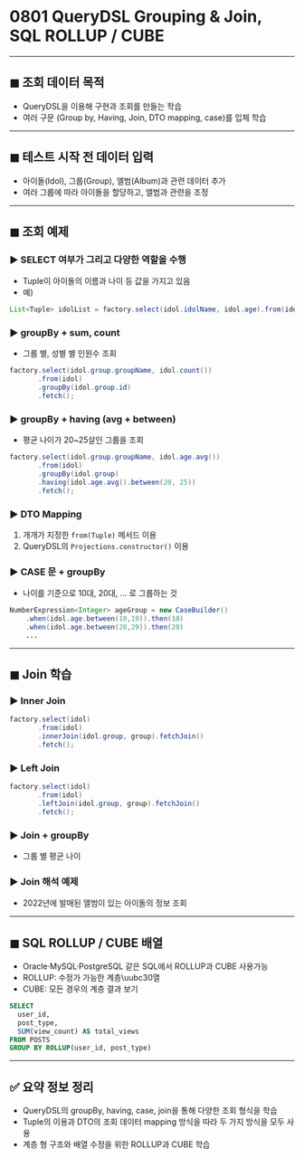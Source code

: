 # 0801 QueryDSL Grouping & Join, SQL ROLLUP / CUBE

---

## ◼ 조회 데이터 목적

* QueryDSL을 이용해 구현과 조회를 만들는 학습
* 여러 구문 (Group by, Having, Join, DTO mapping, case)를 입체 학습

---

## ◼ 테스트 시작 전 데이터 입력

* 아이돌(Idol), 그룹(Group), 앨범(Album)과 관련 데이터 추가
* 여러 그룹에 따라 아이돌을 할당하고, 앨범과 관련을 조정

---

## ◼ 조회 예제

### ▶ SELECT 여부가 그리고 다양한 역할을 수행

* Tuple이 아이돌의 이름과 나이 등 값을 가지고 있음
* 예)

```java
List<Tuple> idolList = factory.select(idol.idolName, idol.age).from(idol).fetch();
```

### ▶ groupBy + sum, count

* 그룹 별, 성별 별 인원수 조회

```java
factory.select(idol.group.groupName, idol.count())
       .from(idol)
       .groupBy(idol.group.id)
       .fetch();
```

### ▶ groupBy + having (avg + between)

* 평균 나이가 20\~25살인 그룹을 조회

```java
factory.select(idol.group.groupName, idol.age.avg())
       .from(idol)
       .groupBy(idol.group)
       .having(idol.age.avg().between(20, 25))
       .fetch();
```

### ▶ DTO Mapping

1. 개개가 지정한 `from(Tuple)` 메서드 이용
2. QueryDSL의 `Projections.constructor()` 이용

### ▶ CASE 문 + groupBy

* 나이를 기준으로 10대, 20대, ... 로 그룹하는 것

```java
NumberExpression<Integer> ageGroup = new CaseBuilder()
    .when(idol.age.between(10,19)).then(10)
    .when(idol.age.between(20,29)).then(20)
    ...
```

---

## ◼ Join 학습

### ▶ Inner Join

```java
factory.select(idol)
       .from(idol)
       .innerJoin(idol.group, group).fetchJoin()
       .fetch();
```

### ▶ Left Join

```java
factory.select(idol)
       .from(idol)
       .leftJoin(idol.group, group).fetchJoin()
       .fetch();
```

### ▶ Join + groupBy

* 그룹 별 평균 나이

### ▶ Join 해석 예제

* 2022년에 발매된 앨범이 있는 아이돌의 정보 조회

---

## ◼ SQL ROLLUP / CUBE 배열

* Oracle·MySQL·PostgreSQL 같은 SQL에서 ROLLUP과 CUBE 사용가능
* ROLLUP: 수정가 가능한 계층\uubc30열
* CUBE: 모든 경우의 계층 결과 보기

```sql
SELECT
  user_id,
  post_type,
  SUM(view_count) AS total_views
FROM POSTS
GROUP BY ROLLUP(user_id, post_type)
```

---

## ✅ 요약 정보 정리

* QueryDSL의 groupBy, having, case, join을 통해 다양한 조회 형식을 학습
* Tuple의 이용과 DTO의 조회 데이터 mapping 방식을 따라 두 가지 방식을 모두 사용
* 계층 형 구조와 배열 수정을 위한 ROLLUP과 CUBE 학습

